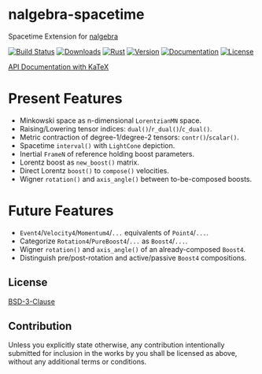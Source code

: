 # nalgebra-spacetime

Spacetime Extension for [nalgebra]

[nalgebra]: https://nalgebra.org

[![Build Status][]](https://travis-ci.org/qu1x/nalgebra-spacetime)
[![Downloads][]](https://crates.io/crates/nalgebra-spacetime)
[![Rust][]](https://www.rust-lang.org)
[![Version][]](https://crates.io/crates/nalgebra-spacetime)
[![Documentation][]](https://docs.rs/nalgebra-spacetime)
[![License][]](https://opensource.org/licenses/BSD-3-Clause)

[Build Status]: https://travis-ci.org/qu1x/nalgebra-spacetime.svg
[Downloads]: https://img.shields.io/crates/d/nalgebra-spacetime.svg
[Rust]: https://img.shields.io/badge/rust-stable-brightgreen.svg
[Version]: https://img.shields.io/crates/v/nalgebra-spacetime.svg
[Documentation]: https://docs.rs/nalgebra-spacetime/badge.svg
[License]: https://img.shields.io/crates/l/nalgebra-spacetime.svg

[API Documentation with KaTeX](https://docs.rs/nalgebra-spacetime)

# Present Features

  * Minkowski space as n-dimensional `LorentzianMN` space.
  * Raising/Lowering tensor indices: `dual()`/`r_dual()`/`c_dual()`.
  * Metric contraction of degree-1/degree-2 tensors: `contr()`/`scalar()`.
  * Spacetime `interval()` with `LightCone` depiction.
  * Inertial `FrameN` of reference holding boost parameters.
  * Lorentz boost as `new_boost()` matrix.
  * Direct Lorentz `boost()` to `compose()` velocities.
  * Wigner `rotation()` and `axis_angle()` between to-be-composed boosts.

# Future Features

  * `Event4`/`Velocity4`/`Momentum4`/`...` equivalents of `Point4`/`...`.
  * Categorize `Rotation4`/`PureBoost4`/`...` as `Boost4`/`...`.
  * Wigner `rotation()` and `axis_angle()` of an already-composed `Boost4`.
  * Distinguish pre/post-rotation and active/passive `Boost4` compositions.

## License

[BSD-3-Clause](LICENSE.md)

## Contribution

Unless you explicitly state otherwise, any contribution intentionally submitted
for inclusion in the works by you shall be licensed as above, without any
additional terms or conditions.

